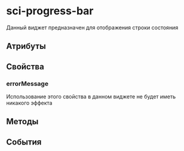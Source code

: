 # sci-progress-bar

Данный виджет предназначен для отображения строки состояния

## Атрибуты

## Свойства

### errorMessage

Использование этого свойства в данном виджете не будет иметь никакого эффекта

## Методы

## События

